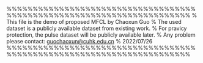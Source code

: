 %%%%%%%%%%%%%%%%%%%%%%%%%%%%%%%%%%%%%%%%%%%%%%%%%%%%%%%%%%%%%%%%%%%%%%%
% This file is the demo of proposed MFCL by Chaoxun Guo 
% The used dataset is a publicly available dataset from existing work.
% For pravicy protection, the pulse dataset will be publicly available later.
% Any problem please contact: guochaoxun@cuhk.edu.cn
% 2022/07/26
%%%%%%%%%%%%%%%%%%%%%%%%%%%%%%%%%%%%%%%%%%%%%%%%%%%%%%%%%%%%%%%%%%%%%%%
